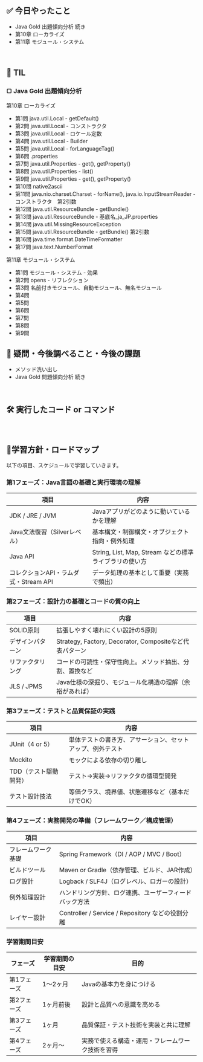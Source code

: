 ## ✅ 今日やったこと
- Java Gold 出題傾向分析 続き
 - 第10章 ローカライズ
 - 第11章 モジュール・システム


<br>


## 📌 TIL
### ▢ Java Gold 出題傾向分析

 第10章 ローカライズ
 - 第1問 java.util.Local - getDefault()
 - 第2問 java.util.Local - コンストラクタ
 - 第3問 java.util.Local - ロケール定数
 - 第4問 java.util.Local - Builder
 - 第5問 java.util.Local - forLanguageTag()
 - 第6問 .properties
 - 第7問 java.util.Properties - get(), getProperty()
 - 第8問 java.util.Properties - list()
 - 第9問 java.util.Properties - get(), getProperty()
 - 第10問 native2ascii
 - 第11問 java.nio.charset.Charset - forName(), java.io.InputStreamReader - コンストラクタ　第2引数
 - 第12問 java.util.ResourceBundle - getBundle()
 - 第13問 java.util.ResourceBundle - 基底名_ja_JP.properties
 - 第14問 java.util.MissingResourceException
 - 第15問 java.util.ResourceBundle - getBundle() 第2引数
 - 第16問 java.time.format.DateTimeFormatter
 - 第17問 java.text.NumberFormat

 第11章 モジュール・システム
 - 第1問 モジュール・システム - 効果
 - 第2問 opens - リフレクション
 - 第3問 名前付きモジュール、自動モジュール、無名モジュール
 - 第4問 
 - 第5問 
 - 第6問 
 - 第7問 
 - 第8問 
 - 第9問 



## 🤔 疑問・今後調べること・今後の課題
- メソッド洗い出し
- Java Gold 問題傾向分析 続き

<br>

## 🛠️ 実行したコード or コマンド
### 
<br>

##  🧩学習方針・ロードマップ
以下の項目、スケジュールで学習していきます。

### **第1フェーズ：Java言語の基礎と実行環境の理解**

| 項目 | 内容 |
| --- | --- |
| JDK / JRE / JVM | Javaアプリがどのように動いているかを理解 |
| Java文法復習（Silverレベル） | 基本構文・制御構文・オブジェクト指向・例外処理 |
| Java API | String, List, Map, Stream などの標準ライブラリの使い方 |
| コレクションAPI・ラムダ式・Stream API | データ処理の基本として重要（実務で頻出） |

### **第2フェーズ：設計力の基礎とコードの質の向上**

| 項目 | 内容 |
| --- | --- |
| SOLID原則 | 拡張しやすく壊れにくい設計の5原則 |
| デザインパターン | Strategy, Factory, Decorator, Compositeなど代表パターン |
| リファクタリング | コードの可読性・保守性向上。メソッド抽出、分割、置換など |
| JLS / JPMS | Java仕様の深掘り、モジュール化構造の理解（余裕があれば） |

### **第3フェーズ：テストと品質保証の実践**

| 項目 | 内容 |
| --- | --- |
| JUnit（4 or 5） | 単体テストの書き方、アサーション、セットアップ、例外テスト |
| Mockito | モックによる依存の切り離し |
| TDD（テスト駆動開発） | テスト→実装→リファクタの循環型開発 |
| テスト設計技法 | 等価クラス、境界値、状態遷移など（基本だけでOK） |

### **第4フェーズ：実務開発の準備（フレームワーク／構成管理）**

| 項目 | 内容 |
| --- | --- |
| フレームワーク基礎 | Spring Framework（DI / AOP / MVC / Boot） |
| ビルドツール | Maven or Gradle（依存管理、ビルド、JAR作成） |
| ログ設計 | Logback / SLF4J（ログレベル、ロガーの設計） |
| 例外処理設計 | ハンドリング方針、ログ連携、ユーザーフィードバック方法 |
| レイヤー設計 | Controller / Service / Repository などの役割分離 |

### 学習期間目安

| フェーズ | 学習期間の目安 | 目的 |
| --- | --- | --- |
| 第1フェーズ | 1～2ヶ月 | Javaの基本力を身につける |
| 第2フェーズ | 1ヶ月前後 | 設計と品質への意識を高める |
| 第3フェーズ | 1ヶ月 | 品質保証・テスト技術を実装と共に理解 |
| 第4フェーズ | 2ヶ月～ | 実務で使える構造・運用・フレームワーク技術を習得 |